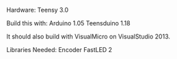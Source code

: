 Hardware:
  Teensy 3.0

Build this with:
  Arduino 1.05
  Teensduino 1.18

It should also build with VisualMicro on VisualStudio 2013.

  
Libraries Needed:
  Encoder
  FastLED 2
  
 